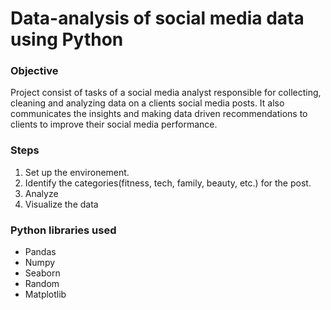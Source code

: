 # Data-analysis of social media data using Python
### Objective 
Project consist of tasks of a social media analyst responsible for collecting, cleaning and analyzing data on a clients social media posts. It also communicates the insights and making data driven recommendations to clients to improve their social media performance.

### Steps
1. Set up the environement.
2. Identify the categories(fitness, tech, family, beauty, etc.) for the post.
3. Analyze
4. Visualize the data

### Python libraries used
- Pandas
- Numpy
- Seaborn
- Random
- Matplotlib
